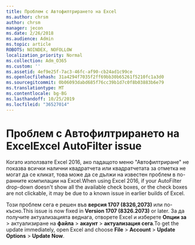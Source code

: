 ```yaml
---
title: Проблем с Автофилтрирането на Excel
ms.author: chrsm
author: chrsm
manager: jecon
ms.date: 2/26/2018
ms.audience: Admin
ms.topic: article
ROBOTS: NOINDEX, NOFOLLOW
localization_priority: Normal
ms.collection: Adm_O365
ms.custom: ''
ms.assetid: 4ef9e25f-7ac3-46fc-af90-cb24ad1c99ce
ms.openlocfilehash: 31a4294f7035f2ff69bb30b65261f5210fc1a3d0
ms.sourcegitcommit: 0b06093dabd685f76cc39b1d7c0f8b03883b6e79
ms.translationtype: MT
ms.contentlocale: bg-BG
ms.lasthandoff: 10/25/2019
ms.locfileid: "36527014"
---
```

# <a name="excel-autofilter-issue"></a><span data-ttu-id="2c591-102">Проблем с Автофилтрирането на Excel</span><span class="sxs-lookup"><span data-stu-id="2c591-102">Excel AutoFilter issue</span></span>

<span data-ttu-id="2c591-103">Когато използвате Excel 2016, ако падащото меню "Автофилтриране" не показва всички налични квадратчета или квадратчетата за отметка не могат да се кликат, това може да се дължи на известен проблем в по-ранните компилации на Excel.</span><span class="sxs-lookup"><span data-stu-id="2c591-103">When using Excel 2016, if your AutoFilter drop-down doesn't show all the available check boxes, or the check boxes are not clickable, it may be due to a known issue in earlier builds of Excel.</span></span> 
  
<span data-ttu-id="2c591-104">Този проблем сега е решен във **версия 1707 (8326,2073)** или по-късно.</span><span class="sxs-lookup"><span data-stu-id="2c591-104">This issue is now fixed in **Version 1707 (8326.2073)** or later.</span></span> <span data-ttu-id="2c591-105">За да получите актуализацията веднага, отворете Excel и изберете **Опции за** \> актуализиране на **файла** \> **акаунт** \> **актуализация сега**.</span><span class="sxs-lookup"><span data-stu-id="2c591-105">To get the update immediately, open Excel and choose **File** \> **Account** \> **Update Options** \> **Update Now**.</span></span>
  

